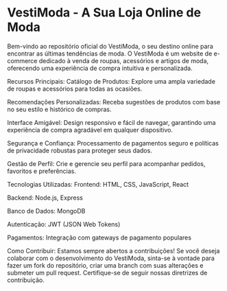 # VestiModa - A Sua Loja Online de Moda

Bem-vindo ao repositório oficial do VestiModa, o seu destino online para encontrar as últimas tendências de moda. O VestiModa é um website de e-commerce dedicado à venda de roupas, acessórios e artigos de moda, oferecendo uma experiência de compra intuitiva e personalizada.

Recursos Principais:
Catálogo de Produtos: Explore uma ampla variedade de roupas e acessórios para todas as ocasiões.

Recomendações Personalizadas: Receba sugestões de produtos com base no seu estilo e histórico de compras.

Interface Amigável: Design responsivo e fácil de navegar, garantindo uma experiência de compra agradável em qualquer dispositivo.

Segurança e Confiança: Processamento de pagamentos seguro e políticas de privacidade robustas para proteger seus dados.

Gestão de Perfil: Crie e gerencie seu perfil para acompanhar pedidos, favoritos e preferências.

Tecnologias Utilizadas:
Frontend: HTML, CSS, JavaScript, React

Backend: Node.js, Express

Banco de Dados: MongoDB

Autenticação: JWT (JSON Web Tokens)

Pagamentos: Integração com gateways de pagamento populares

Como Contribuir:
Estamos sempre abertos a contribuições! Se você deseja colaborar com o desenvolvimento do VestiModa, sinta-se à vontade para fazer um fork do repositório, criar uma branch com suas alterações e submeter um pull request. Certifique-se de seguir nossas diretrizes de contribuição.
